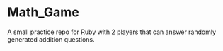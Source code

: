 # Math_Game
A small practice repo for Ruby with 2 players that can answer randomly generated addition questions. 
